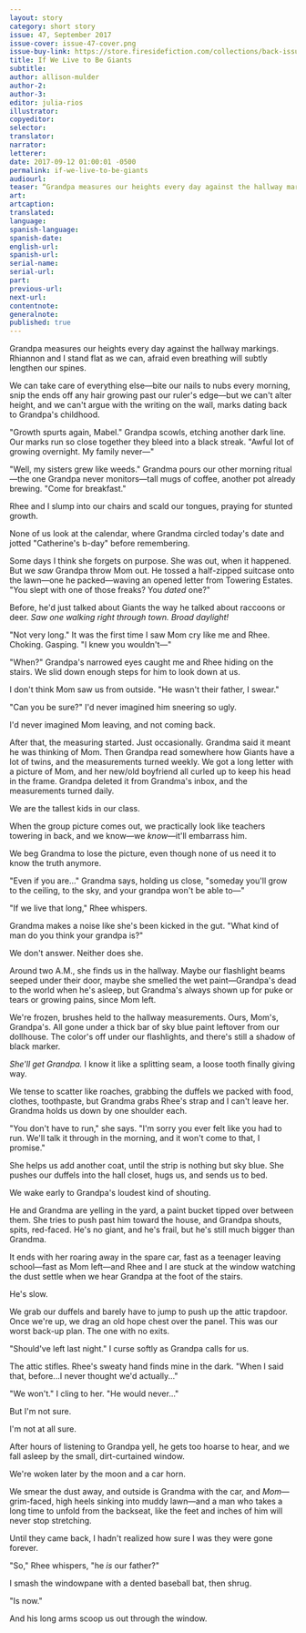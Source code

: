```yaml
---
layout: story
category: short story
issue: 47, September 2017
issue-cover: issue-47-cover.png
issue-buy-link: https://store.firesidefiction.com/collections/back-issues/products/fireside-magazine-issue-47
title: If We Live to Be Giants
subtitle:
author: allison-mulder
author-2:
author-3:
editor: julia-rios
illustrator:
copyeditor:
selector:
translator:
narrator:
letterer:
date: 2017-09-12 01:00:01 -0500
permalink: if-we-live-to-be-giants
audiourl:
teaser: “Grandpa measures our heights every day against the hallway markings. Rhiannon and I stand flat as we can, afraid even breathing will subtly lengthen our spines.”
art:
artcaption:
translated:
language:
spanish-language:
spanish-date:
english-url:
spanish-url:
serial-name:
serial-url:
part:
previous-url:
next-url:
contentnote:
generalnote:
published: true
---
```


Grandpa measures our heights every day against the hallway markings. Rhiannon and I stand flat as we can, afraid even breathing will subtly lengthen our spines.

We can take care of everything else—bite our nails to nubs every morning, snip the ends off any hair growing past our ruler's edge—but we can't alter height, and we can't argue with the writing on the wall, marks dating back to Grandpa's childhood.

"Growth spurts again, Mabel." Grandpa scowls, etching another dark line. Our marks run so close together they bleed into a black streak. "Awful lot of growing overnight. My family never—"

"Well, my sisters grew like weeds." Grandma pours our other morning ritual—the one Grandpa never monitors—tall mugs of coffee, another pot already brewing. "Come for breakfast."

Rhee and I slump into our chairs and scald our tongues, praying for stunted growth.

None of us look at the calendar, where Grandma circled today's date and jotted "Catherine's b-day" before remembering.

Some days I think she forgets on purpose. She was out, when it happened. But we _saw_ Grandpa throw Mom out. He tossed a half-zipped suitcase onto the lawn—one he packed—waving an opened letter from Towering Estates. "You slept with one of those freaks? You _dated_ one?"

Before, he'd just talked about Giants the way he talked about raccoons or deer. _Saw one walking right through town. Broad daylight!_

"Not very long." It was the first time I saw Mom cry like me and Rhee. Choking. Gasping. "I knew you wouldn't—"

"When?" Grandpa's narrowed eyes caught me and Rhee hiding on the stairs. We slid down enough steps for him to look down at us.

I don't think Mom saw us from outside. "He wasn't their father, I swear."

"Can you be sure?" I'd never imagined him sneering so ugly.

I'd never imagined Mom leaving, and not coming back.

After that, the measuring started. Just occasionally. Grandma said it meant he was thinking of Mom. Then Grandpa read somewhere how Giants have a lot of twins, and the measurements turned weekly. We got a long letter with a picture of Mom, and her new/old boyfriend all curled up to keep his head in the frame. Grandpa deleted it from Grandma's inbox, and the measurements turned daily.

We are the tallest kids in our class.

When the group picture comes out, we practically look like teachers towering in back, and we know—we _know_—it'll embarrass him.

We beg Grandma to lose the picture, even though none of us need it to know the truth anymore.

"Even if you are..." Grandma says, holding us close, "someday you'll grow to the ceiling, to the sky, and your grandpa won't be able to—"

"If we live that long," Rhee whispers.

Grandma makes a noise like she's been kicked in the gut. "What kind of man do you think your grandpa is?"

We don't answer. Neither does she.

Around two A.M., she finds us in the hallway. Maybe our flashlight beams seeped under their door, maybe she smelled the wet paint—Grandpa's dead to the world when he's asleep, but Grandma's always shown up for puke or tears or growing pains, since Mom left.

We're frozen, brushes held to the hallway measurements. Ours, Mom's, Grandpa's. All gone under a thick bar of sky blue paint leftover from our dollhouse. The color's off under our flashlights, and there's still a shadow of black marker.

_She'll get Grandpa._ I know it like a splitting seam, a loose tooth finally giving way.

We tense to scatter like roaches, grabbing the duffels we packed with food, clothes, toothpaste, but Grandma grabs Rhee's strap and I can't leave her. Grandma holds us down by one shoulder each.

"You don't have to run," she says. "I'm sorry you ever felt like you had to run. We'll talk it through in the morning, and it won't come to that, I promise."

She helps us add another coat, until the strip is nothing but sky blue. She pushes our duffels into the hall closet, hugs us, and sends us to bed.

We wake early to Grandpa's loudest kind of shouting.

He and Grandma are yelling in the yard, a paint bucket tipped over between them. She tries to push past him toward the house, and Grandpa shouts, spits, red-faced. He's no giant, and he's frail, but he's still much bigger than Grandma.

It ends with her roaring away in the spare car, fast as a teenager leaving school—fast as Mom left—and Rhee and I are stuck at the window watching the dust settle when we hear Grandpa at the foot of the stairs.

He's slow.

We grab our duffels and barely have to jump to push up the attic trapdoor. Once we're up, we drag an old hope chest over the panel. This was our worst back-up plan. The one with no exits.

"Should've left last night." I curse softly as Grandpa calls for us.

The attic stifles. Rhee's sweaty hand finds mine in the dark. "When I said that, before...I never thought we'd actually..."

"We won't." I cling to her. "He would never..."

But I'm not sure.

I'm not at all sure.

After hours of listening to Grandpa yell, he gets too hoarse to hear, and we fall asleep by the small, dirt-curtained window.

We're woken later by the moon and a car horn.

We smear the dust away, and outside is Grandma with the car, and _Mom_—grim-faced, high heels sinking into muddy lawn—and a man who takes a long time to unfold from the backseat, like the feet and inches of him will never stop stretching.

Until they came back, I hadn't realized how sure I was they were gone forever.

"So," Rhee whispers, "he _is_ our father?"

I smash the windowpane with a dented baseball bat, then shrug.

"Is now."

And his long arms scoop us out through the window.

